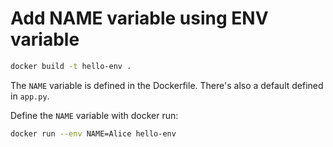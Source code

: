 # Add NAME variable using ENV variable

```sh
docker build -t hello-env .
```

The `NAME` variable is defined in the Dockerfile.
There's also a default defined in `app.py`.

Define the `NAME` variable with docker run:

```sh
docker run --env NAME=Alice hello-env
```


